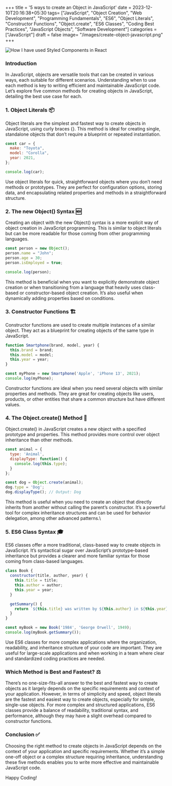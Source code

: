 +++
title = '5 ways to create an Object in JavaScript'
date = 2023-12-10T20:16:38+05:30
tags= ["JavaScript", "Object Creation", "Web Development", "Programming Fundamentals", "ES6", "Object Literals", "Constructor Functions", "Object.create", "ES6 Classes", "Coding Best Practices", "JavaScript Objects", "Software Development"]
categories = ["JavaScript"]
draft = false
image= "/images/create-object-javascript.png"
+++

![How I have used Styled Components in React](/images/create-object-javascript.png)
### Introduction

In JavaScript, objects are versatile tools that can be created in various ways, each suitable for different scenarios. Understanding when to use each method is key to writing efficient and maintainable JavaScript code. Let’s explore five common methods for creating objects in JavaScript, detailing the best use case for each.

### 1. Object Literals 📦

Object literals are the simplest and fastest way to create objects in JavaScript, using curly braces {}. This method is ideal for creating single, standalone objects that don’t require a blueprint or repeated instantiation.

```javascript
const car = {
  make: "Toyota",
  model: "Corolla",
  year: 2021,
};

console.log(car);
```

Use object literals for quick, straightforward objects where you don’t need methods or prototypes. They are perfect for configuration options, storing data, and encapsulating related properties and methods in a straightforward structure.

### 2. The new Object() Syntax 🆕

Creating an object with the new Object() syntax is a more explicit way of object creation in JavaScript programming. This is similar to object literals but can be more readable for those coming from other programming languages.

```javascript
const person = new Object();
person.name = "John";
person.age = 30;
person.isEmployed = true;

console.log(person);

```
This method is beneficial when you want to explicitly demonstrate object creation or when transitioning from a language that heavily uses class-based or constructor-based object creation. It’s also useful when dynamically adding properties based on conditions.

### 3. Constructor Functions 🏗️
Constructor functions are used to create multiple instances of a similar object. They act as a blueprint for creating objects of the same type in JavaScript.

```javascript
function Smartphone(brand, model, year) {
  this.brand = brand;
  this.model = model;
  this.year = year;
}

const myPhone = new Smartphone('Apple', 'iPhone 13', 2021);
console.log(myPhone);

```

Constructor functions are ideal when you need several objects with similar properties and methods. They are great for creating objects like users, products, or other entities that share a common structure but have different values.

### 4. The Object.create() Method 🔗
Object.create() in JavaScript creates a new object with a specified prototype and properties. This method provides more control over object inheritance than other methods.
```javascript
const animal = {
  type: 'Animal',
  displayType: function() {
    console.log(this.type);
  }
};

const dog = Object.create(animal);
dog.type = 'Dog';
dog.displayType(); // Output: Dog

```
This method is useful when you need to create an object that directly inherits from another without calling the parent’s constructor. It’s a powerful tool for complex inheritance structures and can be used for behavior delegation, among other advanced patterns.\

### 5. ES6 Class Syntax 🎓
ES6 classes offer a more traditional, class-based way to create objects in JavaScript. It’s syntactical sugar over JavaScript’s prototype-based inheritance but provides a clearer and more familiar syntax for those coming from class-based languages.

```javascript
class Book {
  constructor(title, author, year) {
    this.title = title;
    this.author = author;
    this.year = year;
  }

  getSummary() {
    return `${this.title} was written by ${this.author} in ${this.year}`;
  }
}

const myBook = new Book('1984', 'George Orwell', 1949);
console.log(myBook.getSummary());
```

Use ES6 classes for more complex applications where the organization, readability, and inheritance structure of your code are important. They are useful for large-scale applications and when working in a team where clear and standardized coding practices are needed.

### Which Method is Best and Fastest? ⚖️
There’s no one-size-fits-all answer to the best and fastest way to create objects as it largely depends on the specific requirements and context of your application. However, in terms of simplicity and speed, object literals are the fastest and easiest way to create objects, especially for simple, single-use objects. For more complex and structured applications, ES6 classes provide a balance of readability, traditional syntax, and performance, although they may have a slight overhead compared to constructor functions.

### Conclusion ✅ 
Choosing the right method to create objects in JavaScript depends on the context of your application and specific requirements. Whether it’s a simple one-off object or a complex structure requiring inheritance, understanding these five methods enables you to write more effective and maintainable JavaScript code.

Happy Coding!